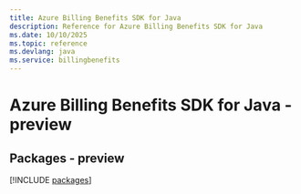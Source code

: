 ```yaml
---
title: Azure Billing Benefits SDK for Java
description: Reference for Azure Billing Benefits SDK for Java
ms.date: 10/10/2025
ms.topic: reference
ms.devlang: java
ms.service: billingbenefits
---
```

# Azure Billing Benefits SDK for Java - preview
## Packages - preview
[!INCLUDE [packages](billing-benefits-index.md)]